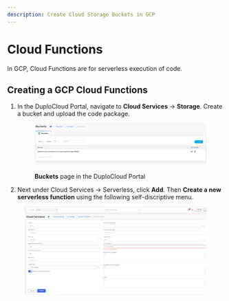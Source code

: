 ```yaml
---
description: Create Cloud Storage Buckets in GCP
---
```


# Cloud Functions

In GCP, Cloud Functions are for serverless execution of code.

## Creating a GCP Cloud Functions

1.  In the DuploCloud Portal, navigate to **Cloud Services** -> **Storage**. Create a bucket and upload the code package.

    <figure><img src="../../.gitbook/assets/GCP_Bucket_page.png" alt=""><figcaption><p><strong>Buckets</strong> page in the DuploCloud Portal</p></figcaption></figure>
2. Next under Cloud Services -> Serverless, click **Add**. Then **Create a new serverless function** using the following self-discriptive menu.

<figure><img src="../../.gitbook/assets/image (119).png" alt=""><figcaption></figcaption></figure>

